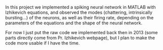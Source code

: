 In this project we implemented a spiking neural network in MATLAB with Izhikevich equations, and observed the modes (chattering, intrinsically bursting...) of the neurons, as well as their firing rate, depending on the parameters of the equations and the shape of the neural network.

For now I just put the raw code we implemented back then in 2013 (some parts directly come from Pr. Izhikevich webpage), but I plan to make the code more usable if I have the time.
